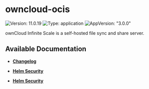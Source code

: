 # owncloud-ocis

![Version: 11.0.19](https://img.shields.io/badge/Version-11.0.19-informational?style=flat-square) ![Type: application](https://img.shields.io/badge/Type-application-informational?style=flat-square) ![AppVersion: "3.0.0"](https://img.shields.io/badge/AppVersion-"3.0.0"-informational?style=flat-square)

ownCloud Infinite Scale is a self-hosted file sync and share server.

## Available Documentation

- [**Changelog**](CHANGELOG)

- [**Helm Security**](container-security)

- [**Helm Security**](helm-security)

